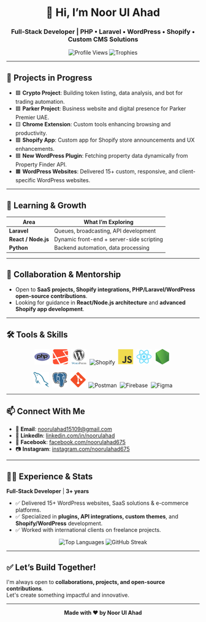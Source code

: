 <h1 align="center">👋 Hi, I’m Noor Ul Ahad</h1>
<h3 align="center">Full‑Stack Developer | PHP • Laravel • WordPress • Shopify • Custom CMS Solutions</h3>

<p align="center">
  <img src="https://komarev.com/ghpvc/?username=noorulahad&style=flat&color=orange&label=Profile%20Views" alt="Profile Views" />
  <img src="https://github-profile-trophy.vercel.app/?username=noorulahad&theme=gruvbox&margin-w=15" alt="Trophies" />
</p>

---

## 🚀 Projects in Progress

- 🟩 **Crypto Project**: Building token listing, data analysis, and bot for trading automation.
- 🟦 **Parker Project**: Business website and digital presence for Parker Premier UAE.
- 🟨 **Chrome Extension**: Custom tools enhancing browsing and productivity.
- 🟩 **Shopify App**: Custom app for Shopify store announcements and UX enhancements.
- 🟦 **New WordPress Plugin**: Fetching property data dynamically from Property Finder API.
- 🟧 **WordPress Websites**: Delivered 15+ custom, responsive, and client-specific WordPress websites.

---

## 🎯 Learning & Growth

| Area         | What I’m Exploring                       |
|--------------|------------------------------------------|
| **Laravel**  | Queues, broadcasting, API development    |
| **React / Node.js** | Dynamic front-end + server-side scripting |
| **Python**   | Backend automation, data processing      |

---

## 🤝 Collaboration & Mentorship

- Open to **SaaS projects, Shopify integrations, PHP/Laravel/WordPress open-source contributions**.
- Looking for guidance in **React/Node.js architecture** and **advanced Shopify app development**.

---

## 🛠 Tools & Skills

<p align="center">
  <img src="https://raw.githubusercontent.com/devicons/devicon/master/icons/php/php-original.svg" width="40" alt="PHP"/>&nbsp;
  <img src="https://raw.githubusercontent.com/devicons/devicon/master/icons/laravel/laravel-plain.svg" width="40" alt="Laravel"/>&nbsp;
  <img src="https://raw.githubusercontent.com/devicons/devicon/master/icons/wordpress/wordpress-original.svg" width="40" alt="WordPress"/>&nbsp;
  <img src="https://www.vectorlogo.zone/logos/shopify/shopify-icon.svg" width="40" alt="Shopify"/>&nbsp;
  <img src="https://raw.githubusercontent.com/devicons/devicon/master/icons/javascript/javascript-original.svg" width="40" alt="JavaScript"/>&nbsp;
  <img src="https://raw.githubusercontent.com/devicons/devicon/master/icons/react/react-original.svg" width="40" alt="React"/>&nbsp;
  <img src="https://raw.githubusercontent.com/devicons/devicon/master/icons/nodejs/nodejs-original.svg" width="40" alt="Node.js"/>&nbsp;
  <br><br>
  <img src="https://raw.githubusercontent.com/devicons/devicon/master/icons/mysql/mysql-original.svg" width="40" alt="MySQL"/>&nbsp;
  <img src="https://raw.githubusercontent.com/devicons/devicon/master/icons/postgresql/postgresql-original.svg" width="40" alt="PostgreSQL"/>&nbsp;
  <img src="https://raw.githubusercontent.com/devicons/devicon/master/icons/git/git-original.svg" width="40" alt="Git"/>&nbsp;
  <img src="https://www.vectorlogo.zone/logos/getpostman/getpostman-icon.svg" width="40" alt="Postman"/>&nbsp;
  <img src="https://www.vectorlogo.zone/logos/firebase/firebase-icon.svg" width="40" alt="Firebase"/>&nbsp;
  <img src="https://www.vectorlogo.zone/logos/figma/figma-icon.svg" width="40" alt="Figma"/>
</p>

---

## 📫 Connect With Me

- 📧 **Email**: [noorulahad15109@gmail.com](mailto:noorulahad15109@gmail.com)  
- 🔗 **LinkedIn**: [linkedin.com/in/noorulahad](https://linkedin.com/in/noorulahad)  
- 🔵 **Facebook**: [facebook.com/noorulahad675](https://facebook.com/noorulahad675)  
- 📷 **Instagram**: [instagram.com/noorulahad675](https://instagram.com/noorulahad675)

---

## 👨‍💻 Experience & Stats

**Full‑Stack Developer** | **3+ years**

- ✅ Delivered 15+ WordPress websites, SaaS solutions & e-commerce platforms.
- ✅ Specialized in **plugins, API integrations, custom themes**, and **Shopify/WordPress** development.
- ✅ Worked with international clients on freelance projects.

<p align="center">
  <img src="https://github-readme-stats.vercel.app/api/top-langs?username=noorulahad&layout=compact&theme=tokyonight" alt="Top Languages" />
  <img src="https://github-readme-streak-stats.herokuapp.com/?user=noorulahad&theme=tokyonight" alt="GitHub Streak" />
</p>

---

## ✅ Let’s Build Together!

I'm always open to **collaborations, projects, and open-source contributions**.  
Let's create something impactful and innovative.

---

<p align="center"><b>Made with ❤️ by Noor Ul Ahad</b></p>
